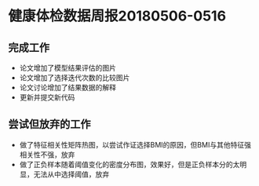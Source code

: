 ﻿# 健康体检数据周报20180506-0516
## 完成工作
* 论文增加了模型结果评估的图片
* 论文增加了选择迭代次数的比较图片
* 论文讨论增加了结果数据的解释
* 更新并提交新代码

## 尝试但放弃的工作
* 做了特征相关性矩阵热图，以尝试作证选择BMI的原因，但BMI与其他特征强相关性不强，放弃
* 做了正负样本随着阈值变化的密度分布图，效果好，但是正负样本分的太明显，无法从中选择阈值，放弃